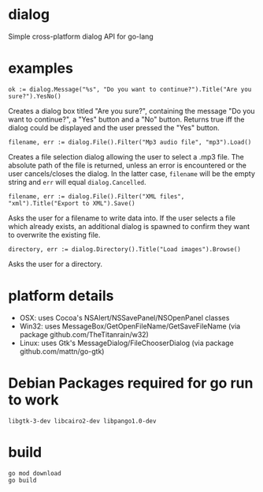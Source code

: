 # dialog
Simple cross-platform dialog API for go-lang

# examples
    ok := dialog.Message("%s", "Do you want to continue?").Title("Are you sure?").YesNo()

Creates a dialog box titled "Are you sure?", containing the message "Do you want to continue?",
a "Yes" button and a "No" button. Returns true iff the dialog could be displayed and the user
pressed the "Yes" button.

    filename, err := dialog.File().Filter("Mp3 audio file", "mp3").Load()

Creates a file selection dialog allowing the user to select a .mp3 file. The absolute path of
the file is returned, unless an error is encountered or the user cancels/closes the dialog.
In the latter case, `filename` will be the empty string and `err` will equal `dialog.Cancelled`.

    filename, err := dialog.File().Filter("XML files", "xml").Title("Export to XML").Save()

Asks the user for a filename to write data into. If the user selects a file which already exists,
an additional dialog is spawned to confirm they want to overwrite the existing file.

    directory, err := dialog.Directory().Title("Load images").Browse()

Asks the user for a directory.

# platform details
* OSX: uses Cocoa's NSAlert/NSSavePanel/NSOpenPanel classes
* Win32: uses MessageBox/GetOpenFileName/GetSaveFileName (via package github.com/TheTitanrain/w32)
* Linux: uses Gtk's MessageDialog/FileChooserDialog (via package github.com/mattn/go-gtk)

# Debian Packages required for go run to work

```
libgtk-3-dev libcairo2-dev libpango1.0-dev
```

# build
```
go mod download
go build
```

